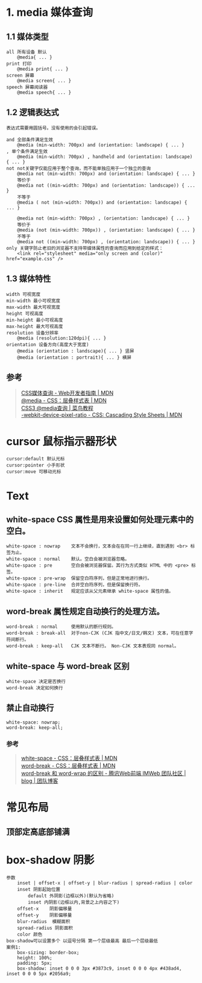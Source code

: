 # 1. media 媒体查询
## 1.1 媒体类型
    all 所有设备 默认
        @media{ ... }
    print 打印
        @media print{ ... }
    screen 屏幕
        @media screen{ ... }
    speech 屏幕阅读器
        @media speech{ ... }
## 1.2 逻辑表达式
    表达式需要用圆括号。没有使用的会引起错误。
        
    and 全部条件满足生效
        @media (min-width: 700px) and (orientation: landscape) { ... }
    , 单个条件满足生效
        @media (min-width: 700px) , handheld and (orientation: landscape) { ... }
    not not关键字仅能应用于整个查询，而不能单独应用于一个独立的查询
        @media not (min-width: 700px) and (orientation: landscape) { ... }
        等价于
        @media not ((min-width: 700px) and (orientation: landscape)) { ... }
        不等于        
        @media ( not (min-width: 700px)) and (orientation: landscape) { ... }
        
        @media not (min-width: 700px) , (orientation: landscape) { ... }
        等价于    
        @media (not (min-width: 700px)) , (orientation: landscape) { ... }
        不等于
        @media not ((min-width: 700px) , (orientation: landscape)) { ... }
    only 关键字防止老旧的浏览器不支持带媒体属性的查询而应用到给定的样式：
        <link rel="stylesheet" media="only screen and (color)" href="example.css" />
## 1.3 媒体特性
    width 可视宽度    
    min-width 最小可视宽度
    max-width 最大可视宽度
    height 可视高度    
    min-height 最小可视高度    
    max-height 最大可视高度    
    resolution 设备分辨率
        @media (resolution:120dpi){ ... }
    orientation 设备方向(高度大于宽度)
        @media (orientation : landscape){ ... } 竖屏
        @media (orientation : portrait){ ... } 横屏
## 参考
 > [CSS媒体查询 - Web开发者指南 | MDN](https://developer.mozilla.org/zh-CN/docs/Web/Guide/CSS/Media_queries)  
 > [@media - CSS：层叠样式表 | MDN](https://developer.mozilla.org/zh-CN/docs/Web/CSS/@media)  
 > [CSS3 @media查询 | 菜鸟教程](http://www.runoob.com/cssref/css3-pr-mediaquery.html)  
 > [-webkit-device-pixel-ratio - CSS: Cascading Style Sheets | MDN](https://developer.mozilla.org/en-US/docs/Web/CSS/@media/-webkit-device-pixel-ratio)  
 
# cursor 鼠标指示器形状
    cursor:default 默认光标  
    cursor:pointer 小手形状  
    cursor:move 可移动光标  
# Text
## white-space CSS 属性是用来设置如何处理元素中的空白。
    white-space : nowrap	文本不会换行，文本会在在同一行上继续，直到遇到 <br> 标签为止。
    white-space : normal	默认。空白会被浏览器忽略。
    white-space : pre	    空白会被浏览器保留。其行为方式类似 HTML 中的 <pre> 标签。
    white-space : pre-wrap	保留空白符序列，但是正常地进行换行。
    white-space : pre-line	合并空白符序列，但是保留换行符。
    white-space : inherit	规定应该从父元素继承 white-space 属性的值。
## word-break 属性规定自动换行的处理方法。
    word-break : normal	    使用默认的断行规则。
    word-break : break-all	对于non-CJK (CJK 指中文/日文/韩文) 文本，可在任意字符间断行。
    word-break : keep-all	CJK 文本不断行。 Non-CJK 文本表现同 normal。
## white-space 与 word-break 区别
    white-space 决定是否换行
    word-break 决定如何换行
## 禁止自动换行
    white-space: nowrap;
    word-break: keep-all;
### 参考
> [white-space - CSS：层叠样式表 | MDN](https://developer.mozilla.org/zh-CN/docs/Web/CSS/white-space)  
> [word-break - CSS：层叠样式表 | MDN](https://developer.mozilla.org/zh-CN/docs/Web/CSS/word-break)  
> [word-break 和 word-wrap 的区别 - 腾讯Web前端 IMWeb 团队社区 | blog | 团队博客](http://imweb.io/topic/59fe82991f0e50753869bf8c)  
# 常见布局
## 顶部定高底部铺满
   
# box-shadow 阴影
    参数
        inset | offset-x | offset-y | blur-radius | spread-radius | color
        inset 阴影起始位置
            default 外阴影(边框以外)(默认为省略)
            inset 内阴影(边框以内,背景之上内容之下)
        offset-x    阴影偏移量
        offset-y    阴影偏移量
        blur-radius  模糊面积
        spread-radius 阴影面积
        color 颜色
    box-shadow可以设置多个 以逗号分隔 第一个层级最高 最后一个层级最低
    案例1:
        box-sizing: border-box;
        height: 100%;
        padding: 5px;
        box-shadow: inset 0 0 0 3px #3873c9, inset 0 0 0 4px #438ad4, inset 0 0 0 5px #2056a9;
   